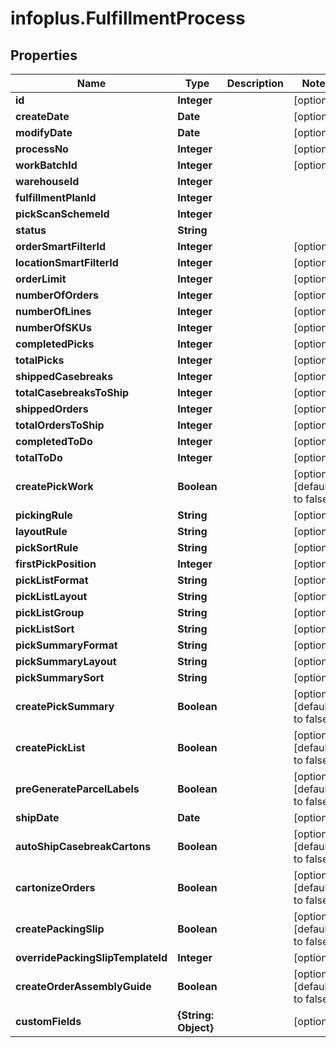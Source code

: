 # infoplus.FulfillmentProcess

## Properties
Name | Type | Description | Notes
------------ | ------------- | ------------- | -------------
**id** | **Integer** |  | [optional] 
**createDate** | **Date** |  | [optional] 
**modifyDate** | **Date** |  | [optional] 
**processNo** | **Integer** |  | [optional] 
**workBatchId** | **Integer** |  | [optional] 
**warehouseId** | **Integer** |  | 
**fulfillmentPlanId** | **Integer** |  | 
**pickScanSchemeId** | **Integer** |  | 
**status** | **String** |  | 
**orderSmartFilterId** | **Integer** |  | [optional] 
**locationSmartFilterId** | **Integer** |  | [optional] 
**orderLimit** | **Integer** |  | [optional] 
**numberOfOrders** | **Integer** |  | [optional] 
**numberOfLines** | **Integer** |  | [optional] 
**numberOfSKUs** | **Integer** |  | [optional] 
**completedPicks** | **Integer** |  | [optional] 
**totalPicks** | **Integer** |  | [optional] 
**shippedCasebreaks** | **Integer** |  | [optional] 
**totalCasebreaksToShip** | **Integer** |  | [optional] 
**shippedOrders** | **Integer** |  | [optional] 
**totalOrdersToShip** | **Integer** |  | [optional] 
**completedToDo** | **Integer** |  | [optional] 
**totalToDo** | **Integer** |  | [optional] 
**createPickWork** | **Boolean** |  | [optional] [default to false]
**pickingRule** | **String** |  | [optional] 
**layoutRule** | **String** |  | [optional] 
**pickSortRule** | **String** |  | [optional] 
**firstPickPosition** | **Integer** |  | [optional] 
**pickListFormat** | **String** |  | [optional] 
**pickListLayout** | **String** |  | [optional] 
**pickListGroup** | **String** |  | [optional] 
**pickListSort** | **String** |  | [optional] 
**pickSummaryFormat** | **String** |  | [optional] 
**pickSummaryLayout** | **String** |  | [optional] 
**pickSummarySort** | **String** |  | [optional] 
**createPickSummary** | **Boolean** |  | [optional] [default to false]
**createPickList** | **Boolean** |  | [optional] [default to false]
**preGenerateParcelLabels** | **Boolean** |  | [optional] [default to false]
**shipDate** | **Date** |  | [optional] 
**autoShipCasebreakCartons** | **Boolean** |  | [optional] [default to false]
**cartonizeOrders** | **Boolean** |  | [optional] [default to false]
**createPackingSlip** | **Boolean** |  | [optional] [default to false]
**overridePackingSlipTemplateId** | **Integer** |  | [optional] 
**createOrderAssemblyGuide** | **Boolean** |  | [optional] [default to false]
**customFields** | **{String: Object}** |  | [optional] 


